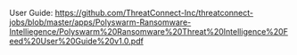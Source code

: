 User Guide: https://github.com/ThreatConnect-Inc/threatconnect-jobs/blob/master/apps/Polyswarm-Ransomware-Intelliegence/Polyswarm%20Ransomware%20Threat%20Intelligence%20Feed%20User%20Guide%20v1.0.pdf

